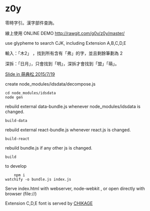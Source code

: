 # z0y
零時字引。漢字部件查詢。

線上使用 ONLINE DEMO <http://rawgit.com/g0v/z0y/master/>

use glypheme to search CJK, including Extension A,B,C,D,E

輸入：「木2」 ，找到所有含有「弗」的字，並且剩餘筆劃為 2

深拆：「日月」，只會找到「明」，深拆才會找到「盟」「萌」。

[Slide in 萌典松 2015/7/19](https://docs.google.com/presentation/d/16MzEnhGiWYH2e5WMudW6Sc49BTWDf1_aicbFMU9nSrU/edit?usp=sharing)

create node_modules/idsdata/decompose.js

    cd node_modules/idsdata
    node gen

rebuild external data-bundle.js whenever node_modules/idsdata is changed.

    build-data

rebuild external react-bundle.js whenever react.js is changed.

    build-react

rebuild bundle.js if any other js is changed.

    build

to develop

		npm i
    watchify -o bundle.js index.js

Serve index.html with webserver, node-webkit , or open directly with browser (file://)


Extension C,D,E font is served by [CHIKAGE](https://github.com/g0v/chikage)



